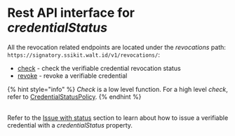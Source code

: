 # Rest API interface for _credentialStatus_

All the revocation related endpoints are located under the _revocations_ path:
`https://signatory.ssikit.walt.id/v1/revocations/`:
- [check](check-status.md) - check the verifiable credential revocation status
- [revoke](revoke.md) - revoke a verifiable credential

{% hint style="info" %}
_Check_ is a low level function. For a high level _check_, refer to
[CredentialStatusPolicy](/concepts/verification-policies/static-policies.md#CredentialStatusPolicy).
{% endhint %}

\
Refer to the [Issue with status](/concepts/credential-statuses/issue-with-status.md) section to learn about
how to issue a verifiable credential with a _credentialStatus_ property.